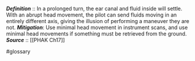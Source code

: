 ***Definition***    :: In a prolonged turn, the ear canal and fluid inside will settle. With an abrupt head movement, the pilot can send fluids moving in an entirely different axis, giving the illusion of performing a maneuver they are not.
***Mitigation***: Use minimal head movement in instrument scans, and use minimal head movements if something must be retrieved from the ground.
***Source***         :: [[PHAK Ch17]]

#glossary